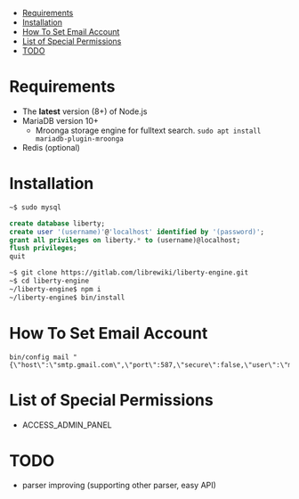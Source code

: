 <!-- TOC depthFrom:1 depthTo:6 withLinks:1 updateOnSave:1 orderedList:0 -->

- [Requirements](#requirements)
- [Installation](#installation)
- [How To Set Email Account](#how-to-set-email-account)
- [List of Special Permissions](#list-of-special-permissions)
- [TODO](#todo)

<!-- /TOC -->

# Requirements
- The **latest** version (8+) of Node.js
- MariaDB version 10+
  - Mroonga storage engine for fulltext search. `sudo apt install mariadb-plugin-mroonga`
- Redis (optional)

# Installation
```bash
~$ sudo mysql
```
```sql
create database liberty;
create user '(username)'@'localhost' identified by '(password)';
grant all privileges on liberty.* to (username)@localhost;
flush privileges;
quit
```
```bash
~$ git clone https://gitlab.com/librewiki/liberty-engine.git
~$ cd liberty-engine
~/liberty-engine$ npm i
~/liberty-engine$ bin/install
```

# How To Set Email Account
```node
bin/config mail "{\"host\":\"smtp.gmail.com\",\"port\":587,\"secure\":false,\"user\":\"mailaddress\",\"password\":\"password\"}"
```

# List of Special Permissions
- ACCESS_ADMIN_PANEL

# TODO
- parser improving (supporting other parser, easy API)
